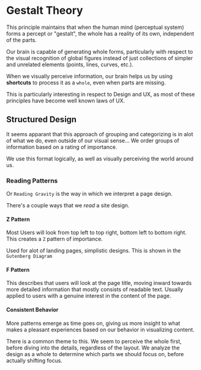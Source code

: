 # Gestalt Theory

This principle maintains that when the human mind (perceptual system) forms a percept or "gestalt", the whole has a reality of its own, independent of the parts.

Our brain is capable of generating whole forms, particularly with respect to the visual recognition of global figures instead of just collections of simpler and unrelated elements (points, lines, curves, etc.).

When we visually perceive information, our brain helps us by using **shortcuts** to process it as a `whole`, even when parts are missing.

This is particularly interesting in respect to Design and UX, as most of these principles have become well known laws of UX.

## Structured Design

It seems apparant that this approach of grouping and categorizing is in alot of what we do, even outside of our visual sense... We order groups of information based on a rating of importance.

We use this format logically, as well as visually perceiving the world around us.

### Reading Patterns

Or `Reading Gravity` is the way in which we interpret a page design.

There's a couple ways that we _read_ a site design.

#### Z Pattern

Most Users will look from top left to top right, bottom left to bottom right. This creates a `Z` pattern of importance.

Used for alot of landing pages, simplistic designs. This is shown in the `Gutenberg Diagram`

#### F Pattern

This describes that users will look at the page title, moving inward towards more detailed information that mostly consists of readable text. Usually applied to users with a genuine interest in the content of the page.

#### Consistent Behavior

More patterns emerge as time goes on, giving us more insight to what makes a pleasant experiences based on our behavior in visualizing content.

There is a common theme to this. We seem to perceive the whole first, before diving into the details, regardless of the layout. We analyze the design as a whole to determine which parts we should focus on, before actually shifting focus.
